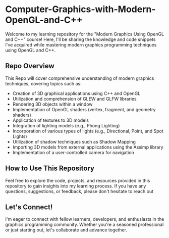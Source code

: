 
# Computer-Graphics-with-Modern-OpenGL-and-C++

Welcome to my learning repository for the "Modern Graphics Using OpenGL and C++" course! Here, I'll be sharing the knowledge and code snippets I've acquired while mastering modern graphics programming techniques using OpenGL and C++.

## Repo Overview
This Repo will cover  comprehensive understanding of modern graphics techniques, covering topics such as:

*   Creation of 3D graphical applications using C++ and OpenGL
*   Utilization and comprehension of GLEW and GLFW libraries
*   Rendering 3D objects within a window
*   Implementation of OpenGL shaders (vertex, fragment, and geometry shaders)
*   Application of textures to 3D models
*   Integration of lighting models (e.g., Phong Lighting)
*   Incorporation of various types of lights (e.g., Directional, Point, and Spot Lights)
*   Utilization of shadow techniques such as Shadow Mapping
*   Importing 3D models from external applications using the Assimp library
*   Implementation of a user-controlled camera for navigation

## How to Use This Repository
Feel free to explore the code, projects, and resources provided in this repository to gain insights into my learning process. If you have any questions, suggestions, or feedback, please don't hesitate to reach out

## Let's Connect!
I'm eager to connect with fellow learners, developers, and enthusiasts in the graphics programming community. Whether you're a seasoned professional or just starting out, let's collaborate and advance together.
